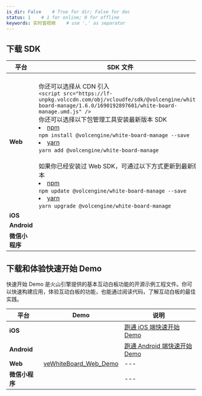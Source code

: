 ```yaml
---
is_dir: False    # True for dir; False for doc
status: 1    # 1 for online; 0 for offline
keywords: 实时音视频    # use ',' as separator
---
```


## 下载 SDK

| **平台** | **SDK 文件** |
| --- | --- |
| **Web** | <Attachment link="https://demo.volcvideo.com/exampleCenter/dynamicMarkdownManage/sourceFixedLink?queryType=sdk_version_source&reference_sdk_id=3&reference_sdkversion_id=593" name="veWhiteBoard_Web_1.6.1.zip" size="827.89KB"></Attachment><br>你还可以选择从 CDN 引入<br>`<script src="https://lf-unpkg.volccdn.com/obj/vcloudfe/sdk/@volcengine/white-board-manage/1.6.0/1690192897601/white-board-manage.umd.js" />`<br>你还可以选择以下包管理工具安装最新版本 SDK<li>[npm](https://www.npmjs.com/)<br>`npm install @volcengine/white-board-manage --save`</li><li>[yarn](https://yarn.bootcss.com/docs)<br>`yarn add @volcengine/white-board-manage`</li><br>如果你已经安装过 Web SDK，可通过以下方式更新到最新版本 <li>[npm](https://www.npmjs.com/)<br>`npm update @volcengine/white-board-manage --save`</li><li>[yarn](https://yarn.bootcss.com/docs)<br>`yarn upgrade @volcengine/white-board-manage`</li> |
| **iOS** | <Attachment link="https://demo.volcvideo.com/exampleCenter/dynamicMarkdownManage/sourceFixedLink?queryType=sdk_version_source&reference_sdk_id=11&reference_sdkversion_id=611" name="veWhiteBoard_iOS_1.6.2.zip" size="4.50MB"></Attachment> |
| **Android** | <Attachment link="https://demo.volcvideo.com/exampleCenter/dynamicMarkdownManage/sourceFixedLink?queryType=sdk_version_source&reference_sdk_id=13&reference_sdkversion_id=612" name="veWhiteBoard_Android_1.6.2.aar" size="12.97MB"></Attachment> |
| **微信小程序** | <Attachment link="https://demo.volcvideo.com/exampleCenter/dynamicMarkdownManage/sourceFixedLink?queryType=sdk_version_source&reference_sdk_id=60&reference_sdkversion_id=489" name="veWhiteBoard_MiniApp_1.0.0.js" size="614.79KB"></Attachment> |

## 下载和体验快速开始 Demo

快速开始 Demo 是火山引擎提供的基本互动白板功能的开源示例工程文件。你可以快速构建应用，体验互动白板的功能，也能通过阅读代码，了解互动白板的最佳实践。

| **平台** | **Demo** | 说明 |
| --- | --- | --- |
| **iOS** | <Attachment link="https://demo.volcvideo.com/exampleCenter/dynamicMarkdownManage/sourceFixedLink?queryType=example_version_source&reference_demo_id=37&reference_demoversion_id=258&fileName=ios-whiteboard-quickstart-1.6.2.zip" name="veWhiteBoard_iOS_Demo_1.6.2.zip" size="72.52KB"></Attachment> | [跑通 iOS 端快速开始 Demo](178256) |
| **Android** | <Attachment link="https://demo.volcvideo.com/exampleCenter/dynamicMarkdownManage/sourceFixedLink?queryType=example_version_source&reference_demo_id=38&reference_demoversion_id=257&fileName=android-whiteboard-quickstart-1.6.2.zip" name="veWhiteBoard_Android_Demo_1.6.2.zip" size="428.75KB"></Attachment> | [跑通 Android 端快速开始 Demo](178255) |
| **Web** | [veWhiteBoard_Web_Demo](http://demo.volcvideo.com/rtc/whiteboard/quickStart) | --- |
| **微信小程序** | <Attachment link="https://portal.volccdn.com/obj/volcfe/cloud-universal-doc/upload_76d937b9bda3d02b8ef7ec9491122856.zip" name="veWhiteBoard_MiniApp_Demo_1.0.0.zip" size="446.36KB"></Attachment> | --- |
